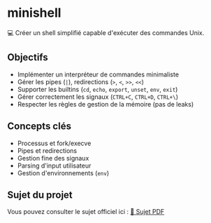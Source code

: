 # minishell

💻 Créer un shell simplifié capable d'exécuter des commandes Unix.

## Objectifs
- Implémenter un interpréteur de commandes minimaliste
- Gérer les pipes (`|`), redirections (`>`, `<`, `>>`, `<<`)
- Supporter les builtins (`cd`, `echo`, `export`, `unset`, `env`, `exit`)
- Gérer correctement les signaux (`CTRL+C`, `CTRL+D`, `CTRL+\`)
- Respecter les règles de gestion de la mémoire (pas de leaks)

## Concepts clés
- Processus et fork/execve
- Pipes et redirections
- Gestion fine des signaux
- Parsing d'input utilisateur
- Gestion d'environnements (`env`)

## Sujet du projet
Vous pouvez consulter le sujet officiel ici : [📑 Sujet PDF](./minishell.subject.pdf)
